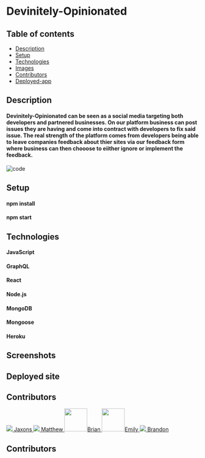 # Devinitely-Opinionated

## Table of contents 
* [Description](#description)
* [Setup](#setup)
* [Technologies](#technologies)
* [Images](#images)
* [Contributors](#contributors)
* [Deployed-app](#app)


## Description <a name="description"></a>
#### Devinitely-Opinionated can be seen as a social media targeting both developers and partnered businesses. On our platform business can post issues they are having and come into contract with developers to fix said issue. The real strength of the platform comes from developers being able to leave companies feedback about thier sites via our feedback form where business can then chooose to eiither ignore or implement the feedback. 

![code](https://user-images.githubusercontent.com/97642221/176791758-0a85e11a-cfb1-40b5-9df2-d4351e56b5a9.gif)


## Setup <a name="setup"></a>
#### npm install
#### npm start 


## Technologies <a name="technologies"></a>
#### JavaScript
#### GraphQL
#### React
#### Node.js
#### MongoDB
#### Mongoose
#### Heroku


## Screenshots <a name="images"></a>


## Deployed site <a name="app"></a>


## Contributors <a name="contributors"></a>

<a href="https://github.com/Jaxon">
  <img src="https://github.com/JaxonAdams.png?size=60"> Jaxons
  </a>
  
<a href="https://github.com/Vrentadax">
   <img src="https://github.com/Vrentadax.png?size=60"> Matthew
  </a>
  
  
<a href="https://github.com/brian7950">
   <img src="https://github.com/brian7950.png" width="60" height="60" />Brian
  </a>
  
<a href="https://github.com/emalie">
  <img src="https://github.com/emalie.png" width="60" height="60" />Emily
  </a>
  

  
<a href="https://github.com/bfranks3">
  <img src="https://github.com/bfranks3.png?size=60" /> Brandon
  </a>



## Contributors
